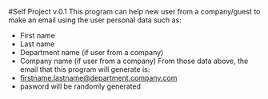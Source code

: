 #Self Project
v.0.1
This program can help new user from a company/guest to make an email using the user personal data such as:
 - First name
 - Last name
 - Department name (if user from a company)
 - Company name (if user from a company)
From those data above, the email that this program will generate is:
 - firstname.lastname@department.company.com
 - pasword will be randomly generated
